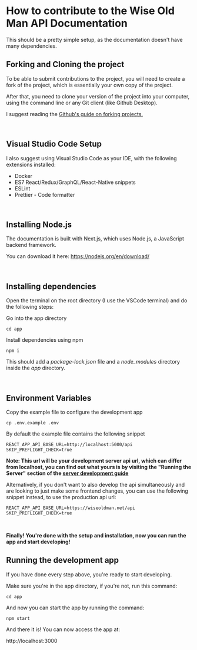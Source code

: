 # How to contribute to the Wise Old Man API Documentation

This should be a pretty simple setup, as the documentation doesn't have many dependencies.

## Forking and Cloning the project

To be able to submit contributions to the project, you will need to create a fork of the project, which is essentially your own copy of the project.

After that, you need to clone your version of the project into your computer, using the command line or any Git client (like Github Desktop).

I suggest reading the [Github's guide on forking projects.](https://guides.github.com/activities/forking/)

<br />

## Visual Studio Code Setup

I also suggest using Visual Studio Code as your IDE, with the following extensions installed:

- Docker
- ES7 React/Redux/GraphQL/React-Native snippets
- ESLint
- Prettier - Code formatter

<br />

## Installing Node.js

The documentation is built with Next.js, which uses Node.js, a JavaScript backend framework.

You can download it here: https://nodejs.org/en/download/

<br />

## Installing dependencies

Open the terminal on the root directory (I use the VSCode terminal) and do the following steps:

Go into the app directory

```
cd app
```

Install dependencies using npm

```
npm i
```

This should add a _package-lock.json_ file and a _node_modules_ directory inside the _app_ directory.

<br />

## Environment Variables

Copy the example file to configure the development app
```
cp .env.example .env
```

By default the example file contains the following snippet

```
REACT_APP_API_BASE_URL=http://localhost:5000/api
SKIP_PREFLIGHT_CHECK=true
```

**Note: This url will be your development server api url, which can differ from localhost, you can find out what yours is by visiting the "Running the Server" section of the [server development guide](https://github.com/psikoi/wise-old-man/blob/master/.github/contributing/server-guide.md)**

Alternatively, if you don't want to also develop the api simultaneously and are looking to just make some frontend changes, you can use the following snippet instead, to use the production api url:

```
REACT_APP_API_BASE_URL=https://wiseoldman.net/api
SKIP_PREFLIGHT_CHECK=true
```

<br />

**Finally! You're done with the setup and installation, now you can run the app and start developing!**

## Running the development app

If you have done every step above, you're ready to start developing.

Make sure you're in the app directory, if you're not, run this command:

```
cd app
```

And now you can start the app by running the command:

```
npm start
```

And there it is! You can now access the app at:

http://localhost:3000
